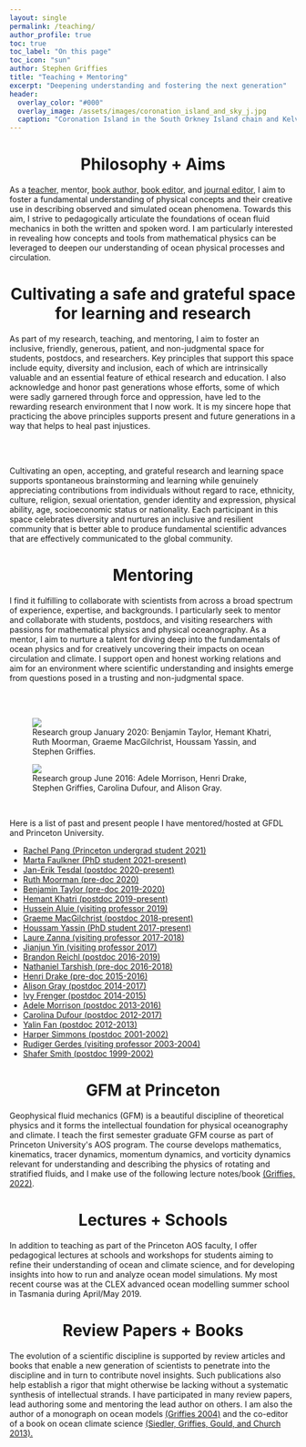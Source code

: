 ```yaml
---
layout: single 
permalink: /teaching/
author_profile: true
toc: true
toc_label: "On this page"
toc_icon: "sun"
author: Stephen Griffies
title: "Teaching + Mentoring"
excerpt: "Deepening understanding and fostering the next generation"
header:
  overlay_color: "#000"
  overlay_image: /assets/images/coronation_island_and_sky_j.jpg
  caption: "Coronation Island in the South Orkney Island chain and Kelvin-Helmholz billowing clouds. 2017 by Stephen M. Griffies"
---
```


#  <center> Philosophy + Aims </center>

<p align="justify">

As a <a href="https://aos.princeton.edu/people/faculty">teacher,</a>
mentor, <a href="https://press.princeton.edu/titles/7797.html">book
author,</a> <a
href="https://www.elsevier.com/books/ocean-circulation-and-climate/siedler/978-0-12-391851-2">
book editor,</a> and <a
href="https://agupubs.onlinelibrary.wiley.com/hub/journal/19422466/editorial-board/editorial-board">journal
editor,</a> I aim to foster a fundamental understanding of physical
concepts and their creative use in describing observed and simulated
ocean phenomena. Towards this aim, I strive to pedagogically
articulate the foundations of ocean fluid mechanics in both the
written and spoken word.  I am particularly interested in revealing
how concepts and tools from mathematical physics can be leveraged to
deepen our understanding of ocean physical processes and circulation.

</p>


#  <center> Cultivating a safe and grateful space for learning and research</center>

<p align="justify">

As part of my research, teaching, and mentoring, I aim to foster an
inclusive, friendly, generous, patient, and non-judgmental space for
students, postdocs, and researchers.  Key principles that support this
space include equity, diversity and inclusion, each of which are
intrinsically valuable and an essential feature of ethical research
and education.  I also acknowledge and honor past generations whose
efforts, some of which were sadly garnered through force and
oppression, have led to the rewarding research environment that I now
work.  It is my sincere hope that practicing the above principles
supports present and future generations in a way that helps to heal
past injustices.

<br> <br>

Cultivating an open, accepting, and grateful research and learning
space supports spontaneous brainstorming and learning while genuinely
appreciating contributions from individuals without regard to race,
ethnicity, culture, religion, sexual orientation, gender identity and
expression, physical ability, age, socioeconomic status or
nationality.  Each participant in this space celebrates diversity and
nurtures an inclusive and resilient community that is better able to
produce fundamental scientific advances that are effectively
communicated to the global community.

</p>


#  <center>Mentoring</center>
<p align="justify">

I find it fulfilling to collaborate with scientists from across a
broad spectrum of experience, expertise, and backgrounds.  I
particularly seek to mentor and collaborate with students, postdocs,
and visiting researchers with passions for mathematical physics and
physical oceanography.  As a mentor, I aim to nurture a talent for
diving deep into the fundamentals of ocean physics and for creatively
uncovering their impacts on ocean circulation and climate.  I support
open and honest working relations and aim for an environment where
scientific understanding and insights emerge from questions posed in a
trusting and non-judgmental space.

<br> <br>

<figure> <img src="/assets/images/research_group_jan2020.jpg">
<figcaption>Research group January 2020: Benjamin Taylor, Hemant
Khatri, Ruth
Moorman, Graeme MacGilchrist, Houssam Yassin, and  
Stephen Griffies.  </figcaption> </figure>

<figure> <img src="/assets/images/research_group_jun2016.jpg">
<figcaption>Research group June 2016: Adele Morrison, Henri Drake,
Stephen Griffies, Carolina Dufour, and Alison Gray. </figcaption>
</figure>


<br>

Here is a list of past and present people I have mentored/hosted at
GFDL and Princeton University.

<ul>

<li><a href="https://www.linkedin.com/in/rachel-qing-pang-84b0361ab">
Rachel Pang (Princeton undergrad student 2021) </a> </li>

<li><a href="https://scholar.princeton.edu/mmfaulkner/home">
Marta Faulkner (PhD student 2021-present) </a> </li>

<li><a href="https://scholar.google.com/citations?user=JfUiklYAAAAJ&hl=en">
Jan-Erik Tesdal (postdoc 2020-present) </a> </li>

<li><a href="https://github.com/ruth-moorman">
Ruth Moorman (pre-doc 2020) </a> </li>

<li><a href="https://aos.princeton.edu/people/benjamin-taylor">
Benjamin Taylor (pre-doc 2019-2020) </a> </li>

<li><a href="https://hmkhatri.github.io">
Hemant Khatri (postdoc 2019-present) </a> </li>

<li><a href="http://www.hajim.rochester.edu/me/people/faculty/aluie_hussein/index.html">
Hussein Aluie (visiting professor 2019) </a> </li>

<li><a href="https://gmacgilchrist.github.io/">
Graeme MacGilchrist (postdoc 2018-present) </a> </li>

<li><a href="https://aos.princeton.edu/people/houssam-yassin">
Houssam Yassin (PhD student 2017-present) </a> </li>

<li><a href="https://www2.physics.ox.ac.uk/contacts/people/zanna">
Laure Zanna (visiting professor 2017-2018) </a> </li>

<li><a href="https://www.geo.arizona.edu/Yin">
Jianjun Yin (visiting professor 2017) </a> </li>

<li><a href="https://scholar.princeton.edu/breichl/bio">
Brandon Reichl (postdoc 2016-2019) </a> </li>

<li><a href="http://romps.berkeley.edu/people.html">
Nathaniel Tarshish (pre-doc 2016-2018) </a> </li>

<li><a href="https://eapsweb.mit.edu/people/hdrake">
Henri Drake (pre-doc 2015-2016) </a> </li>

<li><a href="https://www.ocean.washington.edu/home/Alison%20Gray">
Alison Gray (postdoc 2014-2017) </a> </li>

<li><a href="https://www.geomar.de/en/mitarbeiter/fb2/bm/ifrenger">
Ivy Frenger (postdoc 2014-2015) </a> </li>

<li><a href="http://rses.anu.edu.au/people/adele-morrison">
Adele Morrison (postdoc 2013-2016) </a> </li>

<li><a href="http://web.meteo.mcgill.ca/cdufour/">
Carolina Dufour (postdoc 2012-2017) </a> </li>

<li><a href="https://www.researchgate.net/profile/Yalin_Fan">
Yalin Fan (postdoc 2012-2013) </a> </li>

<li><a href="https://www.uaf.edu/cfos/people/faculty/detail/index.xml?id=81">
Harper Simmons (postdoc 2001-2002) </a> </li>

<li><a href="https://www.awi.de/en/about-us/organisation/staff/ruediger-gerdes.html">
Rudiger Gerdes (visiting professor 2003-2004) </a> </li>

<li><a href="https://cims.nyu.edu/~shafer/">
Shafer Smith  (postdoc 1999-2002) </a> </li>

</ul>


</p>


#  <center> GFM at Princeton</center>

<p align="justify">

Geophysical fluid mechanics (GFM) is a beautiful discipline of
theoretical physics and it forms the intellectual foundation for
physical oceanography and climate. I teach the first semester graduate
GFM course as part of Princeton University's AOS program. The course
develops mathematics, kinematics, tracer dynamics, momentum dynamics,
and vorticity dynamics relevant for understanding and describing the
physics of rotating and stratified fluids, and I make use of the
following lecture
notes/book <a href="/assets/pdfs/GFM_lectures.pdf">
(Griffies, 2022)</a>.

</p>


#  <center> Lectures + Schools</center>

<p align="justify">

In addition to teaching as part of the Princeton AOS faculty, I offer
pedagogical lectures at schools and workshops for students aiming to
refine their understanding of ocean and climate science, and for
developing insights into how to run and analyze ocean model
simulations.  My most recent course was at the CLEX advanced ocean
modelling summer school in Tasmania during April/May 2019.

</p>


#  <center> Review Papers + Books</center>

<p align="justify">

The evolution of a scientific discipline is supported by review
articles and books that enable a new generation of scientists to
penetrate into the discipline and in turn to contribute novel insights.
Such publications also help establish a rigor that might otherwise be
lacking without a systematic synthesis of intellectual strands.  I
have participated in many review papers, lead authoring some and
mentoring the lead author on others.  I am also the author of a
monograph on ocean models <a
href="https://press.princeton.edu/titles/7797.html">(Griffies
2004)</a> and the co-editor of a book on ocean climate
science <a
href="https://www.elsevier.com/books/ocean-circulation-and-climate/siedler/978-0-12-391851-2">
(Siedler, Griffies, Gould, and Church 2013).</a>


</p>

